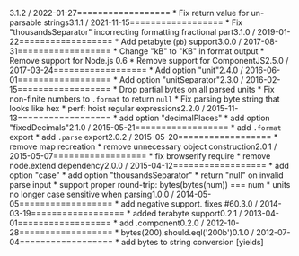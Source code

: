 3.1.2 / 2022-01-27==================  * Fix return value for un-parsable strings3.1.1 / 2021-11-15==================  * Fix "thousandsSeparator" incorrecting formatting fractional part3.1.0 / 2019-01-22==================  * Add petabyte (`pb`) support3.0.0 / 2017-08-31==================  * Change "kB" to "KB" in format output  * Remove support for Node.js 0.6  * Remove support for ComponentJS2.5.0 / 2017-03-24==================  * Add option "unit"2.4.0 / 2016-06-01==================  * Add option "unitSeparator"2.3.0 / 2016-02-15==================  * Drop partial bytes on all parsed units  * Fix non-finite numbers to `.format` to return `null`  * Fix parsing byte string that looks like hex  * perf: hoist regular expressions2.2.0 / 2015-11-13==================  * add option "decimalPlaces"  * add option "fixedDecimals"2.1.0 / 2015-05-21==================  * add `.format` export  * add `.parse` export2.0.2 / 2015-05-20==================  * remove map recreation  * remove unnecessary object construction2.0.1 / 2015-05-07==================  * fix browserify require  * remove node.extend dependency2.0.0 / 2015-04-12==================  * add option "case"  * add option "thousandsSeparator"  * return "null" on invalid parse input  * support proper round-trip: bytes(bytes(num)) === num  * units no longer case sensitive when parsing1.0.0 / 2014-05-05================== * add negative support. fixes #60.3.0 / 2014-03-19================== * added terabyte support0.2.1 / 2013-04-01==================  * add .component0.2.0 / 2012-10-28==================  * bytes(200).should.eql('200b')0.1.0 / 2012-07-04==================  * add bytes to string conversion [yields]
